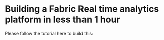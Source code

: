 # Building a Fabric Real time analytics platform in less than 1 hour

Please follow the tutorial here to build this:  

